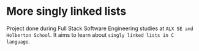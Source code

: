 # More singly linked lists

Project done during Full Stack Software Engineering studies at ```ALX SE and Holberton School```. It aims to learn about ```singly linked lists in C language```.
